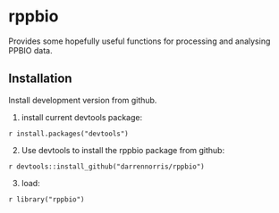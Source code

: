 # rppbio
Provides some hopefully useful functions for processing and analysing PPBIO data.

## Installation
Install development version from github.

1. install current devtools package:

`r install.packages("devtools")`

2. Use devtools to install the rppbio package from github:

`r devtools::install_github("darrennorris/rppbio")`

3. load:

`r library("rppbio")`